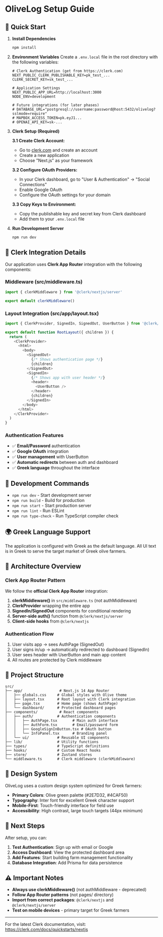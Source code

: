# OliveLog Setup Guide

## 🚀 Quick Start

1. **Install Dependencies**

   ```bash
   npm install
   ```

2. **Environment Variables**
   Create a `.env.local` file in the root directory with the following variables:

   ```env
   # Clerk Authentication (get from https://clerk.com)
   NEXT_PUBLIC_CLERK_PUBLISHABLE_KEY=pk_test_...
   CLERK_SECRET_KEY=sk_test_...

   # Application Settings
   NEXT_PUBLIC_APP_URL=http://localhost:3000
   NODE_ENV=development

   # Future integrations (for later phases)
   # DATABASE_URL="postgresql://username:password@host:5432/olivelog?sslmode=require"
   # MAPBOX_ACCESS_TOKEN=pk.eyJ1...
   # OPENAI_API_KEY=sk-...
   ```

3. **Clerk Setup (Required)**

   **3.1 Create Clerk Account:**

   - Go to [clerk.com](https://clerk.com) and create an account
   - Create a new application
   - Choose "Next.js" as your framework

   **3.2 Configure OAuth Providers:**

   - In your Clerk dashboard, go to "User & Authentication" → "Social Connections"
   - Enable Google OAuth
   - Configure the OAuth settings for your domain

   **3.3 Copy Keys to Environment:**

   - Copy the publishable key and secret key from Clerk dashboard
   - Add them to your `.env.local` file

4. **Run Development Server**
   ```bash
   npm run dev
   ```

## 🔑 Clerk Integration Details

Our application uses **Clerk App Router** integration with the following components:

### **Middleware (src/middleware.ts)**

```typescript
import { clerkMiddleware } from '@clerk/nextjs/server'

export default clerkMiddleware()
```

### **Layout Integration (src/app/layout.tsx)**

```typescript
import { ClerkProvider, SignedIn, SignedOut, UserButton } from '@clerk/nextjs'

export default function RootLayout({ children }) {
  return (
    <ClerkProvider>
      <html>
        <body>
          <SignedOut>
            {/* Shows authentication page */}
            {children}
          </SignedOut>
          <SignedIn>
            {/* Shows app with user header */}
            <header>
              <UserButton />
            </header>
            {children}
          </SignedIn>
        </body>
      </html>
    </ClerkProvider>
  )
}
```

### **Authentication Features**

- ✅ **Email/Password** authentication
- ✅ **Google OAuth** integration
- ✅ **User management** with UserButton
- ✅ **Automatic redirects** between auth and dashboard
- ✅ **Greek language** throughout the interface

## 📱 Development Commands

- `npm run dev` - Start development server
- `npm run build` - Build for production
- `npm run start` - Start production server
- `npm run lint` - Run ESLint
- `npm run type-check` - Run TypeScript compiler check

## 🌍 Greek Language Support

The application is configured with Greek as the default language. All UI text is in Greek to serve the target market of Greek olive farmers.

## 🔧 Architecture Overview

### **Clerk App Router Pattern**

We follow the **official Clerk App Router** integration:

1. **clerkMiddleware()** in `src/middleware.ts` (not authMiddleware)
2. **ClerkProvider** wrapping the entire app
3. **SignedIn/SignedOut** components for conditional rendering
4. **Server-side auth()** function from `@clerk/nextjs/server`
5. **Client-side hooks** from `@clerk/nextjs`

### **Authentication Flow**

1. User visits app → sees AuthPage (SignedOut)
2. User signs in/up → automatically redirected to dashboard (SignedIn)
3. User sees header with UserButton and main app content
4. All routes are protected by Clerk middleware

## 📁 Project Structure

```
src/
├── app/                 # Next.js 14 App Router
│   ├── globals.css     # Global styles with Olive theme
│   ├── layout.tsx      # Root layout with Clerk integration
│   ├── page.tsx        # Home page (shows AuthPage)
│   └── dashboard/      # Protected dashboard pages
├── components/          # React components
│   ├── auth/           # Authentication components
│   │   ├── AuthPage.tsx       # Main auth interface
│   │   ├── AuthForm.tsx       # Email/password form
│   │   ├── GoogleSignInButton.tsx # OAuth button
│   │   └── InfoPanel.tsx      # Branding panel
│   └── ui/             # Reusable UI components
├── lib/                # Utility functions
├── types/              # TypeScript definitions
├── hooks/              # Custom React hooks
├── store/              # Zustand stores
└── middleware.ts       # Clerk middleware (clerkMiddleware)
```

## 🎨 Design System

OliveLog uses a custom design system optimized for Greek farmers:

- **Primary Colors**: Olive green palette (#2E7D32, #4CAF50)
- **Typography**: Inter font for excellent Greek character support
- **Mobile-First**: Touch-friendly interface for field use
- **Accessibility**: High contrast, large touch targets (44px minimum)

## 🚀 Next Steps

After setup, you can:

1. **Test Authentication**: Sign up with email or Google
2. **Access Dashboard**: View the protected dashboard area
3. **Add Features**: Start building farm management functionality
4. **Database Integration**: Add Prisma for data persistence

## ⚠️ Important Notes

- **Always use clerkMiddleware()** (not authMiddleware - deprecated)
- **Follow App Router patterns** (not pages/ directory)
- **Import from correct packages**: `@clerk/nextjs` and `@clerk/nextjs/server`
- **Test on mobile devices** - primary target for Greek farmers

---

For the latest Clerk documentation, visit: https://clerk.com/docs/quickstarts/nextjs
